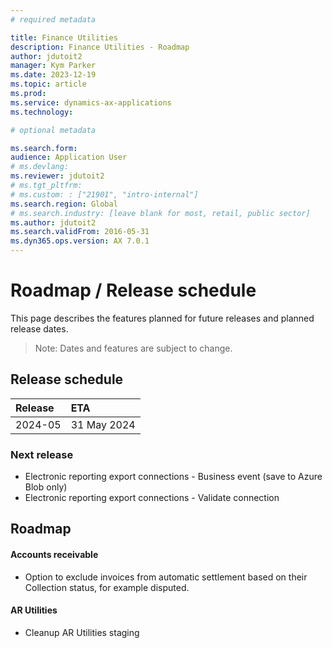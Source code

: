 ```yaml
---
# required metadata

title: Finance Utilities
description: Finance Utilities - Roadmap
author: jdutoit2
manager: Kym Parker
ms.date: 2023-12-19
ms.topic: article
ms.prod: 
ms.service: dynamics-ax-applications
ms.technology: 

# optional metadata

ms.search.form:  
audience: Application User
# ms.devlang: 
ms.reviewer: jdutoit2
# ms.tgt_pltfrm: 
# ms.custom: : ["21901", "intro-internal"]
ms.search.region: Global
# ms.search.industry: [leave blank for most, retail, public sector]
ms.author: jdutoit2
ms.search.validFrom: 2016-05-31
ms.dyn365.ops.version: AX 7.0.1
---
```


# 	Roadmap / Release schedule

This page describes the features planned for future releases and planned release dates.

> Note: Dates and features are subject to change.


## Release schedule

Release			    | ETA
:--			        |:--
2024-05          | 31 May 2024

### Next release

- Electronic reporting export connections - Business event (save to Azure Blob only)
- Electronic reporting export connections - Validate connection

## Roadmap

#### Accounts receivable
- Option to exclude invoices from automatic settlement based on their Collection status, for example disputed.

#### AR Utilities
- Cleanup AR Utilities staging



